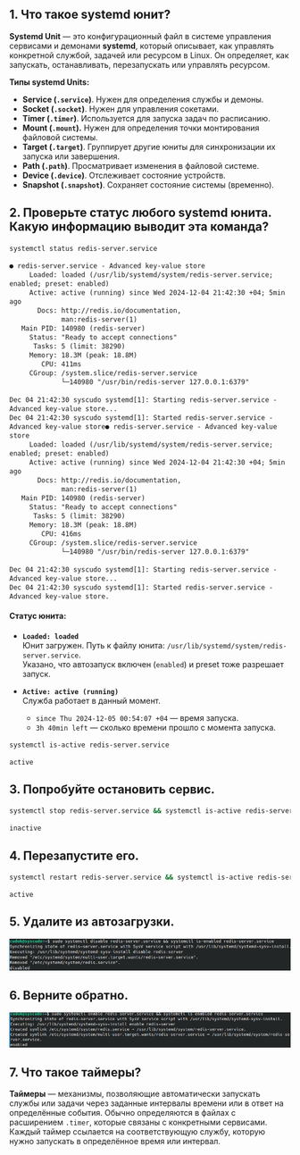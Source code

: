 ## **1. Что такое systemd юнит?** 

**Systemd Unit** — это конфигурационный файл в системе управления сервисами и демонами **systemd**, который описывает, как управлять конкретной службой, задачей или ресурсом в Linux. Он определяет, как запускать, останавливать, перезапускать или управлять ресурсом.

**Типы systemd Units:**
- **Service (`.service`)**. Нужен для определения службы и демоны.
- **Socket (`.socket`)**. Нужен для управления сокетами.
- **Timer (`.timer`)**. Используется для запуска задач по расписанию.
- **Mount (`.mount`).** Нужен для определения точки монтирования файловой системы.
- **Target (`.target`)**. Группирует другие юниты для синхронизации их запуска или завершения.
- **Path (`.path`)**. Просматривает изменения в файловой системе.
- **Device (`.device`)**. Отслеживает состояние устройств.
- **Snapshot (`.snapshot`)**. Сохраняет состояние системы (временно).

## **2. Проверьте статус любого systemd юнита. Какую информацию выводит эта команда?**

```bash
systemctl status redis-server.service
```
```output
● redis-server.service - Advanced key-value store
     Loaded: loaded (/usr/lib/systemd/system/redis-server.service; enabled; preset: enabled)
     Active: active (running) since Wed 2024-12-04 21:42:30 +04; 5min ago
       Docs: http://redis.io/documentation,
             man:redis-server(1)
   Main PID: 140980 (redis-server)
     Status: "Ready to accept connections"
      Tasks: 5 (limit: 38290)
     Memory: 18.3M (peak: 18.8M)
        CPU: 411ms
     CGroup: /system.slice/redis-server.service
             └─140980 "/usr/bin/redis-server 127.0.0.1:6379"

Dec 04 21:42:30 syscudo systemd[1]: Starting redis-server.service - Advanced key-value store...
Dec 04 21:42:30 syscudo systemd[1]: Started redis-server.service - Advanced key-value store● redis-server.service - Advanced key-value store
     Loaded: loaded (/usr/lib/systemd/system/redis-server.service; enabled; preset: enabled)
     Active: active (running) since Wed 2024-12-04 21:42:30 +04; 5min ago
       Docs: http://redis.io/documentation,
             man:redis-server(1)
   Main PID: 140980 (redis-server)
     Status: "Ready to accept connections"
      Tasks: 5 (limit: 38290)
     Memory: 18.3M (peak: 18.8M)
        CPU: 416ms
     CGroup: /system.slice/redis-server.service
             └─140980 "/usr/bin/redis-server 127.0.0.1:6379"

Dec 04 21:42:30 syscudo systemd[1]: Starting redis-server.service - Advanced key-value store...
Dec 04 21:42:30 syscudo systemd[1]: Started redis-server.service - Advanced key-value store.
```

#### **Статус юнита:**
- **`Loaded: loaded`**  
    Юнит загружен. Путь к файлу юнита: `/usr/lib/systemd/system/redis-server.service`.  
    Указано, что автозапуск включен (`enabled`) и preset тоже разрешает запуск.
    
- **`Active: active (running)`**  
    Служба работает в данный момент.
    
    - `since Thu 2024-12-05 00:54:07 +04` — время запуска.
    - `3h 40min left` — сколько времени прошло с момента запуска.

```bash
systemctl is-active redis-server.service
```
```output
active
```

## **3. Попробуйте остановить сервис.**
```bash
systemctl stop redis-server.service && systemctl is-active redis-server.service
```
```output
inactive
```

##  **4. Перезапустите его.**
```bash
systemctl restart redis-server.service && systemctl is-active redis-server.service
```
```output
active
```

## **5. Удалите из автозагрузки.**
![Screenshot](5-Systemd/Pasted%20image%2020241204213752.png)

## **6. Верните обратно.**
![Screenshot](5-Systemd/Pasted%20image%2020241204213936.png)

## **7. Что такое таймеры?**
**Таймеры** — механизмы, позволяющие автоматически запускать службы или задачи через заданные интервалы времени или в ответ на определённые события. Обычно определяются в файлах с расширением `.timer`, которые связаны с конкретными сервисами. Каждый таймер ссылается на соответствующую службу, которую нужно запускать в определённое время или интервал.



